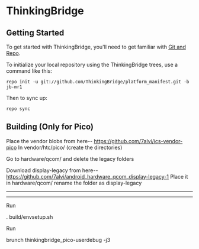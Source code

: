 ThinkingBridge
===========


Getting Started
---------------

To get started with ThinkingBridge, you'll need to get
familiar with [Git and Repo](http://source.android.com/download/using-repo).

To initialize your local repository using the ThinkingBridge trees, use a command like this:

    repo init -u git://github.com/ThinkingBridge/platform_manifest.git -b jb-mr1

Then to sync up:

    repo sync

Building (Only for Pico)
------------------------

Place the vendor blobs from here-- https://github.com/7alvi/ics-vendor-pico
In vendor/htc/pico/ (create the directories)

Go to hardware/qcom/ and delete the legacy folders

Download display-legacy from here-- https://github.com/7alvi/android_hardware_qcom_display-legacy-1
Place it in hardware/qcom/
rename the folder as display-legacy

--------------------------------------------------------------------------------------------------------------------
--------------------------------------------------------------------------------------------------------------------

Run

. build/envsetup.sh

Run

brunch thinkingbridge_pico-userdebug -j3

